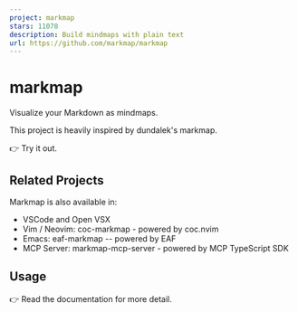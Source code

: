 ```yaml
---
project: markmap
stars: 11078
description: Build mindmaps with plain text
url: https://github.com/markmap/markmap
---
```


markmap
=======

Visualize your Markdown as mindmaps.

This project is heavily inspired by dundalek's markmap.

👉 Try it out.

Related Projects
----------------

Markmap is also available in:

-   VSCode and Open VSX
-   Vim / Neovim: coc-markmap \- powered by coc.nvim
-   Emacs: eaf-markmap -- powered by EAF
-   MCP Server: markmap-mcp-server \- powered by MCP TypeScript SDK

Usage
-----

👉 Read the documentation for more detail.

